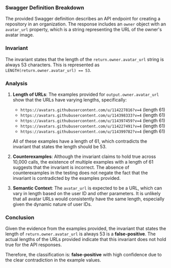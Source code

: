 ### Swagger Definition Breakdown
The provided Swagger definition describes an API endpoint for creating a repository in an organization. The response includes an `owner` object with an `avatar_url` property, which is a string representing the URL of the owner's avatar image.

### Invariant
The invariant states that the length of the `return.owner.avatar_url` string is always 53 characters. This is represented as `LENGTH(return.owner.avatar_url) == 53`.

### Analysis
1. **Length of URLs**: The examples provided for `output.owner.avatar_url` show that the URLs have varying lengths, specifically:
   - `https://avatars.githubusercontent.com/u/114227816?v=4` (length 61)
   - `https://avatars.githubusercontent.com/u/114398333?v=4` (length 61)
   - `https://avatars.githubusercontent.com/u/114397459?v=4` (length 61)
   - `https://avatars.githubusercontent.com/u/114227491?v=4` (length 61)
   - `https://avatars.githubusercontent.com/u/114399782?v=4` (length 61)

   All of these examples have a length of 61, which contradicts the invariant that states the length should be 53.

2. **Counterexamples**: Although the invariant claims to hold true across 10,000 calls, the existence of multiple examples with a length of 61 suggests that the invariant is incorrect. The absence of counterexamples in the testing does not negate the fact that the invariant is contradicted by the examples provided.

3. **Semantic Context**: The `avatar_url` is expected to be a URL, which can vary in length based on the user ID and other parameters. It is unlikely that all avatar URLs would consistently have the same length, especially given the dynamic nature of user IDs.

### Conclusion
Given the evidence from the examples provided, the invariant that states the length of `return.owner.avatar_url` is always 53 is a **false-positive**. The actual lengths of the URLs provided indicate that this invariant does not hold true for the API responses. 

Therefore, the classification is: **false-positive** with high confidence due to the clear contradiction in the example values.
